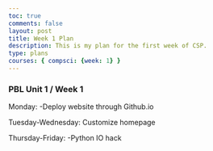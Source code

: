 ```yaml
---
toc: true
comments: false
layout: post
title: Week 1 Plan
description: This is my plan for the first week of CSP.
type: plans
courses: { compsci: {week: 1} }
---
```


### PBL Unit 1 / Week 1
Monday: 
-Deploy website through Github.io

Tuesday-Wednesday:
Customize homepage  

Thursday-Friday: 
-Python IO hack

